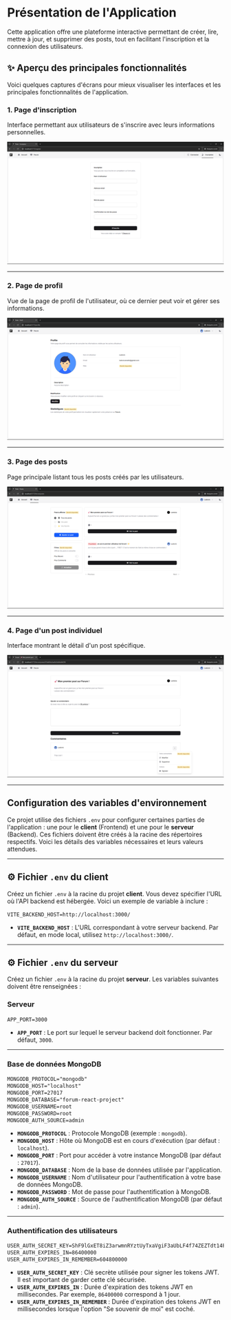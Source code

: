 # Présentation de l'Application

Cette application offre une plateforme interactive permettant de créer, lire, mettre à jour, et supprimer des posts, tout en facilitant l'inscription et la connexion des utilisateurs.

## ✨ Aperçu des principales fonctionnalités

Voici quelques captures d'écrans pour mieux visualiser les interfaces et les principales fonctionnalités de l'application.

### 1. Page d'inscription

Interface permettant aux utilisateurs de s'inscrire avec leurs informations personnelles.

![Page d'inscription](screenshots/register-page.png)

---

### 2. Page de profil

Vue de la page de profil de l'utilisateur, où ce dernier peut voir et gérer ses informations.

![Page de profil](screenshots/profile-page.png)

---

### 3. Page des posts

Page principale listant tous les posts créés par les utilisateurs.

![Page des posts](screenshots/posts-page.png)

---

### 4. Page d'un post individuel

Interface montrant le détail d'un post spécifique.

![Page de post](screenshots/post-page.png)

---

## Configuration des variables d'environnement

Ce projet utilise des fichiers `.env` pour configurer certaines parties de l'application : une pour le **client** (Frontend) et une pour le **serveur** (Backend).
Ces fichiers doivent être créés à la racine des répertoires respectifs. Voici les détails des variables nécessaires et leurs valeurs attendues.

---

## ⚙️ Fichier `.env` du client

Créez un fichier `.env` à la racine du projet **client**. Vous devez spécifier l'URL où l'API backend est hébergée. Voici un exemple de variable à inclure :

```env
VITE_BACKEND_HOST=http://localhost:3000/
```

- **`VITE_BACKEND_HOST`** : L'URL correspondant à votre serveur backend. Par défaut, en mode local, utilisez `http://localhost:3000/`.

---

## ⚙️ Fichier `.env` du serveur

Créez un fichier `.env` à la racine du projet **serveur**. Les variables suivantes doivent être renseignées :

### Serveur

```env
APP_PORT=3000
```

- **`APP_PORT`** : Le port sur lequel le serveur backend doit fonctionner. Par défaut, `3000`.

---

### Base de données MongoDB

```env
MONGODB_PROTOCOL="mongodb"
MONGODB_HOST="localhost"
MONGODB_PORT=27017
MONGODB_DATABASE="forum-react-project"
MONGODB_USERNAME=root
MONGODB_PASSWORD=root
MONGODB_AUTH_SOURCE=admin
```

- **`MONGODB_PROTOCOL`** : Protocole MongoDB (exemple : `mongodb`).
- **`MONGODB_HOST`** : Hôte où MongoDB est en cours d'exécution (par défaut : `localhost`).
- **`MONGODB_PORT`** : Port pour accéder à votre instance MongoDB (par défaut : `27017`).
- **`MONGODB_DATABASE`** : Nom de la base de données utilisée par l'application.
- **`MONGODB_USERNAME`** : Nom d'utilisateur pour l'authentification à votre base de données MongoDB.
- **`MONGODB_PASSWORD`** : Mot de passe pour l'authentification à MongoDB.
- **`MONGODB_AUTH_SOURCE`** : Source de l'authentification MongoDB (par défaut : `admin`).

---

### Authentification des utilisateurs

```env
USER_AUTH_SECRET_KEY=ShF9lGxET8iZ3arwmnRYztUyTxaVgiF3aUbLF4f74ZEZTdt14FtNlXdoD4bh7Ttw
USER_AUTH_EXPIRES_IN=86400000
USER_AUTH_EXPIRES_IN_REMEMBER=604800000
```

- **`USER_AUTH_SECRET_KEY`** : Clé secrète utilisée pour signer les tokens JWT. Il est important de garder cette clé sécurisée.
- **`USER_AUTH_EXPIRES_IN`** : Durée d'expiration des tokens JWT en millisecondes. Par exemple, `86400000` correspond à 1 jour.
- **`USER_AUTH_EXPIRES_IN_REMEMBER`** : Durée d'expiration des tokens JWT en millisecondes lorsque l'option "Se souvenir de moi" est coché.
